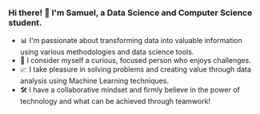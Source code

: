 ### Hi there! 👋 I'm Samuel, a Data Science and Computer Science student.
- 📊 I'm passionate about transforming data into valuable information using various methodologies and data science tools.
- 🤔 I consider myself a curious, focused person who enjoys challenges.
- 📈 I take pleasure in solving problems and creating value through data analysis using Machine Learning techniques.
- 🛠️ I have a collaborative mindset and firmly believe in the power of technology and what can be achieved through teamwork!
